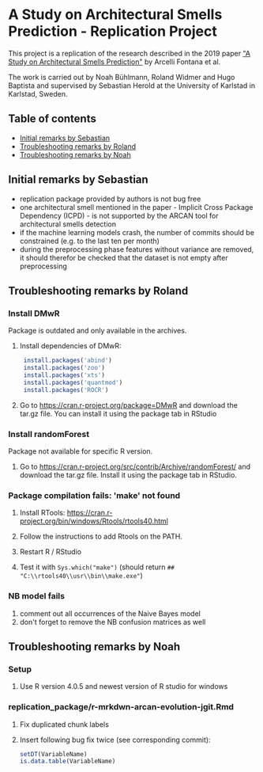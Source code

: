 # A Study on Architectural Smells Prediction - Replication Project
This project is a replication of the research described in the 2019 paper ["A Study on Architectural Smells Prediction"](https://www.doi.org/10.1109/SEAA.2019.00057) by Arcelli Fontana et al.

The work is carried out by Noah Bühlmann, Roland Widmer and Hugo Baptista and supervised by Sebastian Herold at the University of Karlstad in Karlstad, Sweden.

## Table of contents
- [Initial remarks by Sebastian](#initial-remarks-by-sebastian)
- [Troubleshooting remarks by Roland](#troubleshooting-remarks-by-roland)
- [Troubleshooting remarks by Noah](#troubleshooting-remarks-by-noah)

## Initial remarks by Sebastian
- replication package provided by authors is not bug free
- one architectural smell mentioned in the paper - Implicit Cross Package Dependency (ICPD) - is not supported by the ARCAN tool for architectural smells detection
- if the machine learning models crash, the number of commits should be constrained (e.g. to the last ten per month)
- during the preprocessing phase features without variance are removed, it should therefor be checked that the dataset is not empty after preprocessing

## Troubleshooting remarks by Roland
### Install DMwR

Package is outdated and only available in the archives.

1. Install dependencies of DMwR:

   ```R
    install.packages('abind')
    install.packages('zoo')
    install.packages('xts')
    install.packages('quantmod')
    install.packages('ROCR')
   ```

2. Go to https://cran.r-project.org/package=DMwR and download the tar.gz file. You can install it using the package tab in RStudio

### Install randomForest

Package not available for specific R version.

1. Go to https://cran.r-project.org/src/contrib/Archive/randomForest/ and download the tar.gz file. Install it using the package tab in RStudio.

### Package compilation fails: 'make' not found

1. Install RTools: https://cran.r-project.org/bin/windows/Rtools/rtools40.html

2. Follow the instructions to add Rtools on the PATH.

3. Restart R / RStudio

4. Test it with `Sys.which("make")` (should return `## "C:\\rtools40\\usr\\bin\\make.exe"`)

### NB model fails

1. comment out all occurrences of the Naive Bayes model
2. don't forget to remove the NB confusion matrices as well

## Troubleshooting remarks by Noah

### Setup
1. Use R version 4.0.5 and newest version of R studio for windows

### replication_package/r-mrkdwn-arcan-evolution-jgit.Rmd
1. Fix duplicated chunk labels
2. Insert following bug fix twice (see corresponding commit):

    ```R
    setDT(VariableName)
    is.data.table(VariableName)
    ```
